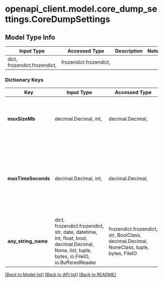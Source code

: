 # openapi_client.model.core_dump_settings.CoreDumpSettings

## Model Type Info
Input Type | Accessed Type | Description | Notes
------------ | ------------- | ------------- | -------------
dict, frozendict.frozendict,  | frozendict.frozendict,  |  | 

### Dictionary Keys
Key | Input Type | Accessed Type | Description | Notes
------------ | ------------- | ------------- | ------------- | -------------
**maxSizeMb** | decimal.Decimal, int,  | decimal.Decimal,  | Maximum size of the core dump to be collected in MB. [16-2048] | [optional] value must be a 32 bit integer
**maxTimeSeconds** | decimal.Decimal, int,  | decimal.Decimal,  | Maximum duration in seconds post which core dump collection is aborted. Use zero to disable core dump collection. [0-900] | [optional] value must be a 32 bit integer
**any_string_name** | dict, frozendict.frozendict, str, date, datetime, int, float, bool, decimal.Decimal, None, list, tuple, bytes, io.FileIO, io.BufferedReader | frozendict.frozendict, str, BoolClass, decimal.Decimal, NoneClass, tuple, bytes, FileIO | any string name can be used but the value must be the correct type | [optional]

[[Back to Model list]](../../README.md#documentation-for-models) [[Back to API list]](../../README.md#documentation-for-api-endpoints) [[Back to README]](../../README.md)

